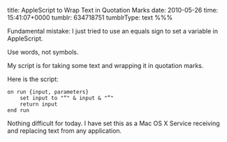 title: AppleScript to Wrap Text in Quotation Marks
date: 2010-05-26
time: 15:41:07+0000
tumblr: 634718751
tumblrType: text
%%%

Fundamental mistake: I just tried to use an equals sign to set a variable in AppleScript. 

Use words, not symbols. 

My script is for taking some text and wrapping it in quotation marks.

Here is the script:

	on run {input, parameters}
		set input to "“" & input & "”"
		return input
	end run

Nothing difficult for today. I have set this as a Mac OS X Service receiving and replacing text from any application. 

